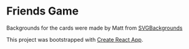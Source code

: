 # Friends Game

Backgrounds for the cards were made by Matt from [SVGBackgrounds](http://svgbackgrounds.com/)

This project was bootstrapped with [Create React App](https://github.com/facebook/create-react-app).

